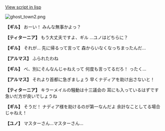 [View script in lisp](../scripts/100205053.txt)

![ghost_town2.png](../images/backgrounds/ghost_town2.png)

**【ギル】**
おーい！
みんな無事かよっ？

**【ティターニア】**
もう大丈夫ですよ、ギル
…ユノはどちらに？

**【ギル】**
それが…
先に帰るって言って
森からいなくなっちまったんだ…

**【アルマス】**
ふられたわね

**【ギル】**
べ、別にそんなんじゃねえって
何度も言ってるだろ！
ったく…

**【アルマス】**
それより首都に急ぎましょう
早くナディアを助け出さないと！

**【ティターニア】**
キラーメイルの騒動は十三議会の
耳にも入っているはずです
急いだ方が良いでしょうね

**【ギル】**
そうだ！
ナディア様を助けるのが第一なんだよ
余計なことしてる場合じゃねえ！

**【ユノ】**
マスターさん…マスターさん…
